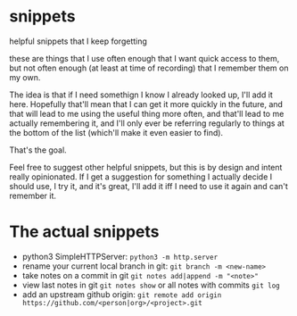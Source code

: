 # snippets
helpful snippets that I keep forgetting

these are things that I use often enough that I want quick access to them, but not often enough (at least at time of recording) that I remember them on my own.

The idea is that if I need somethign I know I already looked up, I'll add it here.  Hopefully that'll mean that I can get it more quickly in the future, and that will lead to me using the useful thing more often, and that'll lead to me actually remembering it, and I'll only ever be referring regularly to things at the bottom of the list (which'll make it even easier to find).

That's the goal.

Feel free to suggest other helpful snippets, but this is by design and intent really opinionated.  If I get a suggestion for something I actually decide I should use, I try it, and it's great, I'll add it iff I need to use it again and can't remember it.

# The actual snippets

* python3 SimpleHTTPServer: `python3 -m http.server`
* rename your current local branch in git: `git branch -m <new-name>`
* take notes on a commit in git `git notes add|append -m "<note>"`
* view last notes in git `git notes show` or all notes with commits `git log`
* add an upstream github origin: `git remote add origin https://github.com/<person|org>/<project>.git`
